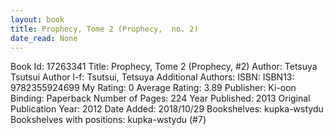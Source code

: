 ```yaml
---
layout: book
title: Prophecy, Tome 2 (Prophecy,  no. 2)
date_read: None
---
```


Book Id: 17263341
Title: Prophecy, Tome 2 (Prophecy, #2)
Author: Tetsuya Tsutsui
Author l-f: Tsutsui, Tetsuya
Additional Authors: 
ISBN: 
ISBN13: 9782355924699
My Rating: 0
Average Rating: 3.89
Publisher: Ki-oon
Binding: Paperback
Number of Pages: 224
Year Published: 2013
Original Publication Year: 2012
Date Added: 2018/10/29
Bookshelves: kupka-wstydu
Bookshelves with positions: kupka-wstydu (#7)

